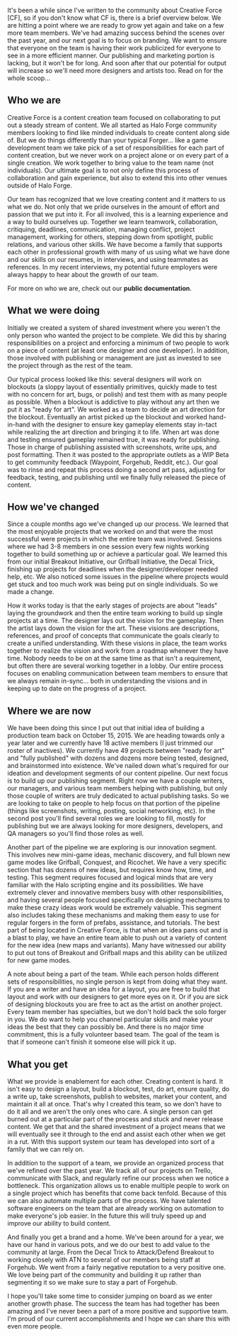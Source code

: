 It's been a while since I've written to the community about Creative Force [CF], so if you don't know what CF is, there is a brief overview below. We are hitting a point where we are ready to grow yet again and take on a few more team members. We've had amazing success behind the scenes over the past year, and our next goal is to focus on branding. We want to ensure that everyone on the team is having their work publicized for everyone to see in a more efficient manner. Our publishing and marketing portion is lacking, but it won't be for long. And soon after that our potential for output will increase so we'll need more designers and artists too. Read on for the whole scoop...


## Who we are

Creative Force is a content creation team focused on collaborating to put out a steady stream of content. We all started as Halo Forge community members looking to find like minded individuals to create content along side of. But we do things differently than your typical Forger... like a game development team we take pick of a set of responsibilities for each part of content creation, but we never work on a project alone or on every part of a single creation. We work together to bring value to the team name (not individuals). Our ultimate goal is to not only define this process of collaboration and gain experience, but also to extend this into other venues outside of Halo Forge.

Our team has recognized that we love creating content and it matters to us what we do. Not only that we pride ourselves in the amount of effort and passion that we put into it. For all involved, this is a learning experience and a way to build ourselves up. Together we learn teamwork, collaboration, critiquing, deadlines, communication, managing conflict, project management, working for others, stepping down from spotlight, public relations, and various other skills. We have become a family that supports each other in professional growth with many of us using what we have done and our skills on our resumes, in interviews, and using teammates as references. In my recent interviews, my potential future employers were always happy to hear about the growth of our team.

For more on who we are, check out our **public documentation**.


## What we were doing

Initially we created a system of shared investment where you weren't the only person who wanted the project to be complete. We did this by sharing responsibilities on a project and enforcing a minimum of two people to work on a piece of content (at least one designer and one developer). In addition, those involved with publishing or management are just as invested to see the project through as the rest of the team.

Our typical process looked like this: several designers will work on blockouts (a sloppy layout of essentially primitives, quickly made to test with no concern for art, bugs, or polish) and test them with as many people as possible. When a blockout is addictive to play without any art then we put it as "ready for art". We worked as a team to decide an art direction for the blockout. Eventually an artist picked up the blockout and worked hand-in-hand with the designer to ensure key gameplay elements stay in-tact while realizing the art direction and bringing it to life. When art was done and testing ensured gameplay remained true, it was ready for publishing. Those in charge of publishing assisted with screenshots, write ups, and post formatting. Then it was posted to the appropriate outlets as a WIP Beta to get community feedback (Waypoint, Forgehub, Reddit, etc.). Our goal was to rinse and repeat this process doing a second art pass, adjusting for feedback, testing, and publishing until we finally fully released the piece of content.


## How we've changed

Since a couple months ago we've changed up our process. We learned that the most enjoyable projects that we worked on and that were the most successful were projects in which the entire team was involved. Sessions where we had 3-8 members in one session every few nights working together to build something up or achieve a particular goal. We learned this from our initial Breakout Initiative, our Grifball Initiative, the Decal Trick, finishing up projects for deadlines when the designer/developer needed help, etc. We also noticed some issues in the pipeline where projects would get stuck and too much work was being put on single individuals. So we made a change.

How it works today is that the early stages of projects are about "leads" laying the groundwork and then the entire team working to build up single projects at a time. The designer lays out the vision for the gameplay. Then the artist lays down the vision for the art. These visions are descriptions, references, and proof of concepts that communicate the goals clearly to create a unified understanding. With these visions in place, the team works together to realize the vision and work from a roadmap whenever they have time. Nobody needs to be on at the same time as that isn't a requirement, but often there are several working together in a lobby. Our entire process focuses on enabling communication between team members to ensure that we always remain in-sync... both in understanding the visions and in keeping up to date on the progress of a project.


## Where we are now

We have been doing this since I put out that initial idea of building a production team back on October 15, 2015. We are heading towards only a year later and we currently have 18 active members (I just trimmed our roster of inactives). We currently have 49 projects between "ready for art" and "fully published" with dozens and dozens more being tested, designed, and brainstormed into existence. We've nailed down what's required for our ideation and development segments of our content pipeline. Our next focus is to build up our publishing segment. Right now we have a couple writers, our managers, and various team members helping with publishing, but only those couple of writers are truly dedicated to actual publishing tasks. So we are looking to take on people to help focus on that portion of the pipeline (things like screenshots, writing, posting, social networking, etc). In the second post you'll find several roles we are looking to fill, mostly for publishing but we are always looking for more designers, developers, and QA managers so you'll find those roles as well.

Another part of the pipeline we are exploring is our innovation segment. This involves new mini-game ideas, mechanic discovery, and full blown new game modes like Grifball, Conquest, and Ricochet. We have a very specific section that has dozens of new ideas, but requires know how, time, and testing. This segment requires focused and logical minds that are very familiar with the Halo scripting engine and its possibilities. We have extremely clever and innovative members busy with other responsibilities, and having several people focused specifically on designing mechanisms to make these crazy ideas work would be extremely valuable. This segment also includes taking these mechanisms and making them easy to use for regular forgers in the form of prefabs, assistance, and tutorials. The best part of being located in Creative Force, is that when an idea pans out and is a blast to play, we have an entire team able to push out a variety of content for the new idea (new maps and variants). Many have witnessed our ability to put out tons of Breakout and Grifball maps and this ability can be utilized for new game modes.

A note about being a part of the team. While each person holds different sets of responsibilities, no single person is kept from doing what they want. If you are a writer and have an idea for a layout, you are free to build that layout and work with our designers to get more eyes on it. Or if you are sick of designing blockouts you are free to act as the artist on another project. Every team member has specialties, but we don't hold back the solo forger in you. We do want to help you channel particular skills and make your ideas the best that they can possibly be. And there is no major time commitment, this is a fully volunteer based team. The goal of the team is that if someone can't finish it someone else will pick it up.


## What you get

What we provide is enablement for each other. Creating content is hard. It isn't easy to design a layout, build a blockout, test, do art, ensure quality, do a write up, take screenshots, publish to websites, market your content, and maintain it all at once. That's why I created this team, so we don't have to do it all and we aren't the only ones who care. A single person can get burned out at a particular part of the process and stuck and never release content. We get that and the shared investment of a project means that we will eventually see it through to the end and assist each other when we get in a rut. With this support system our team has developed into sort of a family that we can rely on.

In addition to the support of a team, we provide an organized process that we've refined over the past year. We track all of our projects on Trello, communicate with Slack, and regularly refine our process when we notice a bottleneck. This organization allows us to enable multiple people to work on a single project which has benefits that come back tenfold. Because of this we can also automate multiple parts of the process. We have talented software engineers on the team that are already working on automation to make everyone's job easier. In the future this will truly speed up and improve our ability to build content.

And finally you get a brand and a home. We've been around for a year, we have our hand in various pots, and we do our best to add value to the community at large. From the Decal Trick to Attack/Defend Breakout to working closely with ATN to several of our members being staff at Forgehub. We went from a fairly negative reputation to a very positive one. We love being part of the community and building it up rather than segmenting it so we make sure to stay a part of Forgehub.

I hope you'll take some time to consider jumping on board as we enter another growth phase. The success the team has had together has been amazing and I've never been a part of a more positive and supportive team. I'm proud of our current accomplishments and I hope we can share this with even more people.
